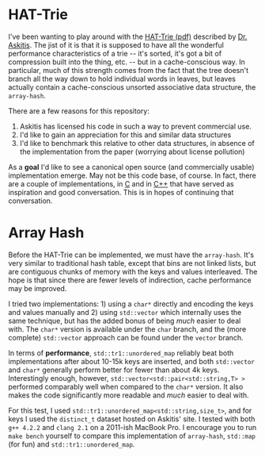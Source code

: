 HAT-Trie
========
I've been wanting to play around with the
[HAT-Trie (pdf)](http://crpit.com/Vol62.html) described by
[Dr. Askitis](http://www.naskitis.com/). The jist of it is that it is supposed 
to have all the wonderful performance characteristics of a trie -- it's 
sorted, it's got a bit of compression built into the thing, etc. -- but in a 
cache-conscious way. In particular, much of this strength comes from the fact 
that the tree doesn't branch all the way down to hold individual words in 
leaves, but leaves actually contain a cache-conscious unsorted associative data
structure, the `array-hash`.

There are a few reasons for this repository:

1. Askitis has licensed his code in such a way to prevent commercial use.
1. I'd like to gain an appreciation for this and similar data structures
1. I'd like to benchmark this relative to other data structures, in absence of 
	the implementation from the paper (worrying about license pollution)

As a __goal__ I'd like to see a canonical open source (and commercially usable)
implementation emerge. May not be this code base, of course. In fact, there are
a couple of implementations, in [C](https://github.com/dcjones/hat-trie) and in
[C++](https://github.com/chris-vaszauskas/hat-trie) that have served as 
inspiration and good conversation. This is in hopes of continuing that 
conversation.

Array Hash
==========
Before the HAT-Trie can be implemented, we must have the `array-hash`. It's 
very similar to traditional hash table, except that bins are not linked lists,
but are contiguous chunks of memory with the keys and values interleaved. The 
hope is that since there are fewer levels of indirection, cache performance may
be improved.

I tried two implementations: 1) using a `char*` directly and encoding the keys and values manually and 2) using `std::vector` which internally uses the same 
technique, but has the added bonus of being _much_ easier to deal with. The 
`char*` version is available under the `char` branch, and the (more complete) 
`std::vector` approach can be found under the `vector` branch.

In terms of __performance__, `std::tr1::unordered_map` reliably beat both 
implementations after about 10-15k keys are inserted, and both `std::vector`
and `char*` generally perform better for fewer than about 4k keys. 
Interestingly enough, however, `std::vector<std::pair<std::string,T> >` 
performed comparably well when compared to the `char*` version. It also makes
the code significantly more readable and _much_ easier to deal with.

For this test, I used `std::tr1::unordered_map<std::string,size_t>`, and for 
keys I used the `distinct_t` dataset hosted on Askitis' site. I tested with 
both `g++ 4.2.2` and `clang 2.1` on a 2011-ish MacBook Pro. I encourage you to 
run `make bench` yourself to compare this implementation of `array-hash`, 
`std::map` (for fun) and `std::tr1::unordered_map`.


